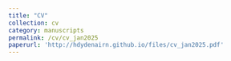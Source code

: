 ```yaml
---
title: "CV"
collection: cv
category: manuscripts
permalink: /cv/cv_jan2025
paperurl: 'http://hdydenairn.github.io/files/cv_jan2025.pdf'
---
```

